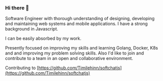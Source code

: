 ### Hi there 👋

Software Engineer with thorough understanding of designing, developing and maintaining web systems and mobile applications. I have a strong background in Javascript.

I can be easily absorbed by my work.

Presently focused on improving my skills and learning Golang, Docker, K8s and and improving my problem solving skills. Also I'd like to join and contribute to a team in an open and collaborative environment.

Contributing to [https://github.com/Timilehinn/softchatjs](https://github.com/Timilehinn/softchatjs)
